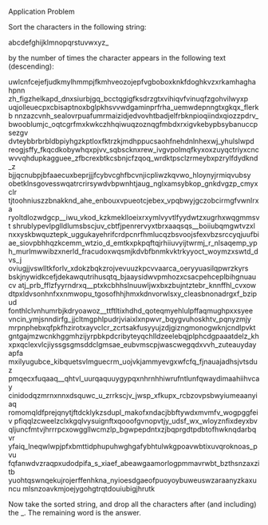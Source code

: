Application Problem  

Sort the characters in the following string:  

abcdefghijklmnopqrstuvwxyz_  

by the number of times the character appears in the following text (descending):  

uwlcnfcejefjudkmylhmmpjfkmhveozojepfvgboboxknkfdoghkvzxrkamhaghahpnn
zh_figzhelkapd_dnxsiurbjgq_bcctqgigfksdrzgtxvihiqvfvinuqfzgohvilwyxp
uqjolleuecpxcbisaptnoxbglpkhsvvwdgaminprfrha_uemwdepnngtxgkqx_flerkb
nnzazcvnh_sealovrpuafumrmaizidjedvovhtbadjelfrbknpioqiindxqiozzpdrv_
bwooblumjc_oqtcgrfmxkwkczhhqiwuqzoznqgfmbdxrxigvkebypbsybanuccpsezgv
dvteybbrbrbldbpiyhgzkptloxfktrzkjmdhppucsaohfnehdnlnhexwj_yhulslwpd
reogjsffy_fkqcdkobywhqxpjvv_sqbscknxrew_ivgvpolmqfkyxoxzuyqctriyxcnc
wvvqhdupkagguee_zfbcrexbtkcsbnjcfzqoq_wrdktpsclzrmeybxpzrylfdydknd_z
bjjqcnubpjbfaaecuxbeprjjjfcybvcghfbcvnjicpliwzkqvwo_hloynyjrmiqvubsy
obetklnsgovesswqatrcrirsywdvbpwnhtjaug_nglxamsybkop_gnkdvgzp_cmyxclr
tjtoohniuszzbnakknd_ahe_enbouxvpueotcjebex_vpqbwyjgczobcirmgfvwnlrxa
ryoltdlozwdgcp__iwu_vkod_kzkmeklloeixrxymlvyvtlfyydwtzxugrhxwqgmmsvt
shrublypevlpglldlumsbscjuv_cbtfjpenrervyxtbrxaaqsqs__boiiubqmgwtvzxl
nxxyskbwquztepk_uggukayehrifcrdpcnrfhmlucqzbsvoojsfexvbzsrccyqjuufbi
ae_siovpbhhqzkcemm_wtzio_d_emtkxpkpqftqjrhiiuvyijtwrmj_r_nlsaqemp_yp
h_murlmwwibzxnerld_fracudoxwqsmjkdvbfbnmkvktrkyyoct_woymzxswtd_dvs_j
oviugjjvswlltkforlv_xdokzbqkzrojvevuuzkpcvvaarca_oeryyuasilqpwrzkyrs
bskjnywidkcefjdekawqutrihusqtq_bjaaysidwvpmhozxcsacpehceplbihgnuaucv
atj_prb_fflzfyyrndrxq__ptxkcbhhslnuuwljwxbxzbujntztebr_knnffhl_cvxow
dtpxldvsonhnfxxnmwopu_tgosofhhjhmxkdnvorwlsxy_cleasbnonadrgxf_bzipud
fonthlclvnhumrbjkdryoawoz__ttftltixhdhd_qoteqmyehlulpffaqmughpxxsyee
vncin_ymjsnndirfg_jjcltmgphlpudrjviaixlxnpwvr_bqygvuhoskhtv_pqnyzmjy
mrpnphebxqfpkfhzirotxayvclcr_zcrtsakfusyyujzdjgizngmonogwknjcndlpvkt
gntgajmzwcnkhggmhzijyrpbkpdcribyteyqchlldzeelebqjplphcdgpaaatdelz_kh
xpxqclexvlcjiyssgsgmsddclgmsae_eubvmscpjwascwegqdxvvh_zuteauydayapfa
mxilyugubce_kibquetsvlmguecrm_uojvkjammyevgxwfcfq_fjnauajadhsjvtsduz
pmqecxfuqaaq__qhtvl_uurqaquuygypqxnhrnhhiwrufntlunfqwaydimaahiihvcay
cinidodqzmrnxnnxdsquwc_u_zrrkscjv_jwsp_xfkupx_rcbzovpsbwyiumeaanyiaq
romomqldfprejqnytjftdcklykzsdupl_makofxndacjbbftywdxmvmfv_wogpggfeiv
pfiqqlzcweelzclxkgqlvysuignftxqooofgvnopvtjy_udsf_wx_wloyznfixdeyxbv
qljuncfmtvjhrrrpcxowggllwcmzlp_bgwpepdntxzjbqprgdtpdbtofhwknqdarbqvr
yfaiq_lneqwlwpjpfxbmttidphupuhwghgafybhtulwkgpoavwbtixuvqroknoas_pvu
fqfanwdvzraqpxudodpifa_s_xiaef_abeawgaamorlogpmmavrwbt_bzthsnzaxzitb
yuohtqswnqekujrojerffenhkna_nyioesdgaeofpuoyoybuweuswzaraanyzkaxuncu
mlsnzoavkmjoejygohgtrqtdouiubigjhrutk  

Now take the sorted string, and drop all the characters after (and including) the _. The remaining word is the answer.
